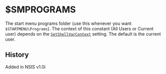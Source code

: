 # $SMPROGRAMS

The start menu programs folder (use this whenever you want `$STARTMENU\Programs`). The context of this constant (All Users or Current user) depends on the [`SetShellVarContext`][1] setting. The default is the current user.

## History

Added in NSIS v1.0i

[1]: ../Reference/Commands/SetShellVarContext.md
